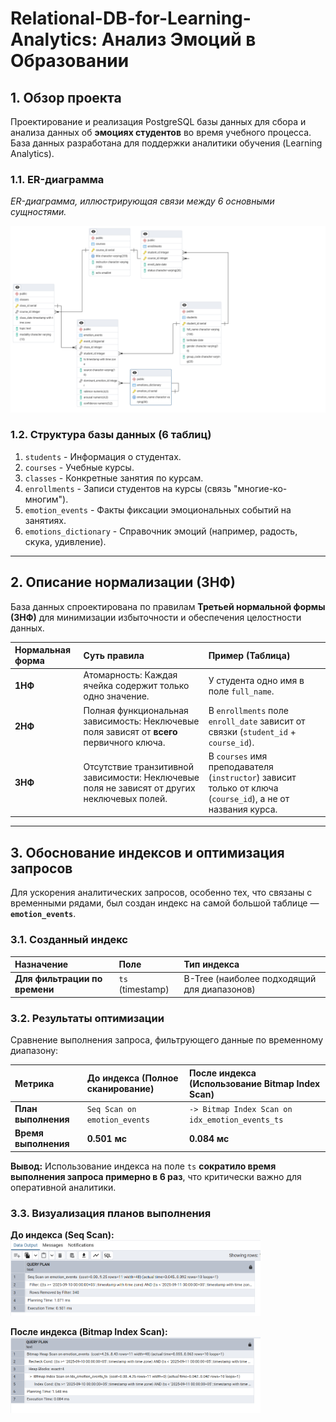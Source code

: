 # Relational-DB-for-Learning-Analytics: Анализ Эмоций в Образовании

## 1. Обзор проекта

Проектирование и реализация PostgreSQL базы данных для сбора и анализа данных об **эмоциях студентов** во время учебного процесса. База данных разработана для поддержки аналитики обучения (Learning Analytics).

### 1.1. ER-диаграмма
*ER-диаграмма, иллюстрирующая связи между 6 основными сущностями.*

<img src="images/er.pgerd.png" alt="ER-диаграмма базы данных" width="600"/>

### 1.2. Структура базы данных (6 таблиц)

1.  `students` - Информация о студентах.
2.  `courses` - Учебные курсы.
3.  `classes` - Конкретные занятия по курсам.
4.  `enrollments` - Записи студентов на курсы (связь "многие-ко-многим").
5.  `emotion_events` - Факты фиксации эмоциональных событий на занятиях.
6.  `emotions_dictionary` - Справочник эмоций (например, радость, скука, удивление).

---

## 2. Описание нормализации (3НФ)

База данных спроектирована по правилам **Третьей нормальной формы (3НФ)** для минимизации избыточности и обеспечения целостности данных.

| Нормальная форма | Суть правила | Пример (Таблица) |
| :--- | :--- | :--- |
| **1НФ** | Атомарность: Каждая ячейка содержит только одно значение. | У студента одно имя в поле `full_name`. |
| **2НФ** | Полная функциональная зависимость: Неключевые поля зависят от **всего** первичного ключа. | В `enrollments` поле `enroll_date` зависит от связки (`student_id` + `course_id`). |
| **3НФ** | Отсутствие транзитивной зависимости: Неключевые поля не зависят от других неключевых полей. | В `courses` имя преподавателя (`instructor`) зависит только от ключа (`course_id`), а не от названия курса. |

---

## 3. Обоснование индексов и оптимизация запросов

Для ускорения аналитических запросов, особенно тех, что связаны с временными рядами, был создан индекс на самой большой таблице — **`emotion_events`**.

### 3.1. Созданный индекс

| Назначение | Поле | Тип индекса |
| :--- | :--- | :--- |
| **Для фильтрации по времени** | `ts` (timestamp) | B-Tree (наиболее подходящий для диапазонов) |

### 3.2. Результаты оптимизации

Сравнение выполнения запроса, фильтрующего данные по временному диапазону:

| Метрика | До индекса (Полное сканирование) | После индекса (Использование Bitmap Index Scan) |
| :--- | :--- | :--- |
| **План выполнения** | `Seq Scan on emotion_events` | `-> Bitmap Index Scan on idx_emotion_events_ts` |
| **Время выполнения** | **0.501 мс** | **0.084 мс** |

**Вывод:** Использование индекса на поле `ts` **сократило время выполнения запроса примерно в 6 раз**, что критически важно для оперативной аналитики.

### 3.3. Визуализация планов выполнения

**До индекса (Seq Scan):**
<img src="images/before_1.png" alt="План выполнения до индексирования" width="400"/>

**После индекса (Bitmap Index Scan):**
<img src="images/after_1.png" alt="План выполнения после индексирования" width="400"/>
